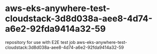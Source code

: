 # aws-eks-anywhere-test-cloudstack-3d8d038a-aee8-4d74-a6e2-92fda9414a32-59
repository for use with E2E test job aws-eks-anywhere-test-cloudstack:3d8d038a-aee8-4d74-a6e2-92fda9414a32-59
